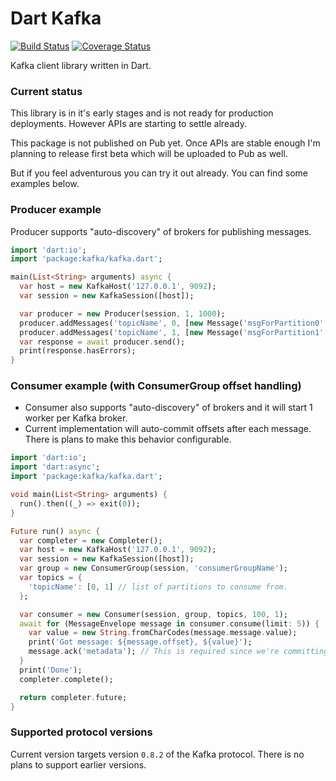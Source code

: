# Dart Kafka

[![Build Status](https://travis-ci.org/pulyaevskiy/dart-kafka.svg?branch=master)](https://travis-ci.org/pulyaevskiy/dart-kafka) [![Coverage Status](https://coveralls.io/repos/pulyaevskiy/dart-kafka/badge.svg?branch=master&service=github)](https://coveralls.io/github/pulyaevskiy/dart-kafka?branch=master)

Kafka client library written in Dart.

### Current status

This library is in it's early stages and is not ready for production deployments.
However APIs are starting to settle already.

This package is not published on Pub yet. Once APIs are stable enough I'm planning
to release first beta which will be uploaded to Pub as well.

But if you feel adventurous you can try it out already. You can find some examples below.

### Producer example

Producer supports "auto-discovery" of brokers for publishing messages.

```dart
import 'dart:io';
import 'package:kafka/kafka.dart';

main(List<String> arguments) async {
  var host = new KafkaHost('127.0.0.1', 9092);
  var session = new KafkaSession([host]);

  var producer = new Producer(session, 1, 1000);
  producer.addMessages('topicName', 0, [new Message('msgForPartition0'.codeUnits)]);
  producer.addMessages('topicName', 1, [new Message('msgForPartition1'.codeUnits)]);
  var response = await producer.send();
  print(response.hasErrors);
}
```

### Consumer example (with ConsumerGroup offset handling)

* Consumer also supports "auto-discovery" of brokers and it will start 1 worker per Kafka broker.
* Current implementation will auto-commit offsets after each message. There is plans to make this behavior configurable.

```dart
import 'dart:io';
import 'dart:async';
import 'package:kafka/kafka.dart';

void main(List<String> arguments) {
  run().then((_) => exit(0));
}

Future run() async {
  var completer = new Completer();
  var host = new KafkaHost('127.0.0.1', 9092);
  var session = new KafkaSession([host]);
  var group = new ConsumerGroup(session, 'consumerGroupName');
  var topics = {
    'topicName': [0, 1] // list of partitions to consume from.
  };

  var consumer = new Consumer(session, group, topics, 100, 1);
  await for (MessageEnvelope message in consumer.consume(limit: 5)) {
    var value = new String.fromCharCodes(message.message.value);
    print('Got message: ${message.offset}, ${value}');
    message.ack('metadata'); // This is required since we're committing offsets.
  }
  print('Done');
  completer.complete();

  return completer.future;
}
```

### Supported protocol versions

Current version targets version `0.8.2` of the Kafka protocol. There is no plans to support earlier versions.

